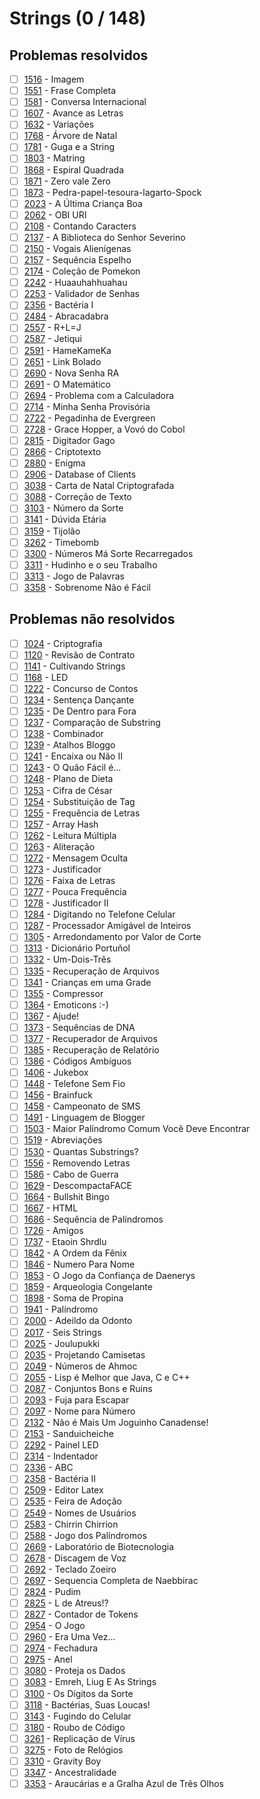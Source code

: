 # Strings (0 / 148)

## Problemas resolvidos

  - [ ]  [1516](https://www.beecrowd.com.br/judge/pt/problems/view/1516) - Imagem
  - [ ]  [1551](https://www.beecrowd.com.br/judge/pt/problems/view/1551) - Frase Completa
  - [ ]  [1581](https://www.beecrowd.com.br/judge/pt/problems/view/1581) - Conversa Internacional
  - [ ]  [1607](https://www.beecrowd.com.br/judge/pt/problems/view/1607) - Avance as Letras
  - [ ]  [1632](https://www.beecrowd.com.br/judge/pt/problems/view/1632) - Variações
  - [ ]  [1768](https://www.beecrowd.com.br/judge/pt/problems/view/1768) - Árvore de Natal
  - [ ]  [1781](https://www.beecrowd.com.br/judge/pt/problems/view/1781) - Guga e a String
  - [ ]  [1803](https://www.beecrowd.com.br/judge/pt/problems/view/1803) - Matring
  - [ ]  [1868](https://www.beecrowd.com.br/judge/pt/problems/view/1868) - Espiral Quadrada
  - [ ]  [1871](https://www.beecrowd.com.br/judge/pt/problems/view/1871) - Zero vale Zero
  - [ ]  [1873](https://www.beecrowd.com.br/judge/pt/problems/view/1873) - Pedra-papel-tesoura-lagarto-Spock
  - [ ]  [2023](https://www.beecrowd.com.br/judge/pt/problems/view/2023) - A Última Criança Boa
  - [ ]  [2062](https://www.beecrowd.com.br/judge/pt/problems/view/2062) - OBI URI
  - [ ]  [2108](https://www.beecrowd.com.br/judge/pt/problems/view/2108) - Contando Caracters
  - [ ]  [2137](https://www.beecrowd.com.br/judge/pt/problems/view/2137) - A Biblioteca do Senhor Severino
  - [ ]  [2150](https://www.beecrowd.com.br/judge/pt/problems/view/2150) - Vogais Alienígenas
  - [ ]  [2157](https://www.beecrowd.com.br/judge/pt/problems/view/2157) - Sequência Espelho
  - [ ]  [2174](https://www.beecrowd.com.br/judge/pt/problems/view/2174) - Coleção de Pomekon
  - [ ]  [2242](https://www.beecrowd.com.br/judge/pt/problems/view/2242) - Huaauhahhuahau
  - [ ]  [2253](https://www.beecrowd.com.br/judge/pt/problems/view/2253) - Validador de Senhas
  - [ ]  [2356](https://www.beecrowd.com.br/judge/pt/problems/view/2356) - Bactéria I
  - [ ]  [2484](https://www.beecrowd.com.br/judge/pt/problems/view/2484) - Abracadabra
  - [ ]  [2557](https://www.beecrowd.com.br/judge/pt/problems/view/2557) - R+L=J
  - [ ]  [2587](https://www.beecrowd.com.br/judge/pt/problems/view/2587) - Jetiqui
  - [ ]  [2591](https://www.beecrowd.com.br/judge/pt/problems/view/2591) - HameKameKa
  - [ ]  [2651](https://www.beecrowd.com.br/judge/pt/problems/view/2651) - Link Bolado
  - [ ]  [2690](https://www.beecrowd.com.br/judge/pt/problems/view/2690) - Nova Senha RA
  - [ ]  [2691](https://www.beecrowd.com.br/judge/pt/problems/view/2691) - O Matemático
  - [ ]  [2694](https://www.beecrowd.com.br/judge/pt/problems/view/2694) - Problema com a Calculadora
  - [ ]  [2714](https://www.beecrowd.com.br/judge/pt/problems/view/2714) - Minha Senha Provisória
  - [ ]  [2722](https://www.beecrowd.com.br/judge/pt/problems/view/2722) - Pegadinha de Evergreen
  - [ ]  [2728](https://www.beecrowd.com.br/judge/pt/problems/view/2728) - Grace Hopper, a Vovó do Cobol
  - [ ]  [2815](https://www.beecrowd.com.br/judge/pt/problems/view/2815) - Digitador Gago
  - [ ]  [2866](https://www.beecrowd.com.br/judge/pt/problems/view/2866) - Criptotexto
  - [ ]  [2880](https://www.beecrowd.com.br/judge/pt/problems/view/2880) - Enigma
  - [ ]  [2906](https://www.beecrowd.com.br/judge/pt/problems/view/2906) - Database of Clients
  - [ ]  [3038](https://www.beecrowd.com.br/judge/pt/problems/view/3038) - Carta de Natal Criptografada
  - [ ]  [3088](https://www.beecrowd.com.br/judge/pt/problems/view/3088) - Correção de Texto
  - [ ]  [3103](https://www.beecrowd.com.br/judge/pt/problems/view/3103) - Número da Sorte
  - [ ]  [3141](https://www.beecrowd.com.br/judge/pt/problems/view/3141) - Dúvida Etária
  - [ ]  [3159](https://www.beecrowd.com.br/judge/pt/problems/view/3159) - Tijolão
  - [ ]  [3262](https://www.beecrowd.com.br/judge/pt/problems/view/3262) - Timebomb
  - [ ]  [3300](https://www.beecrowd.com.br/judge/pt/problems/view/3300) - Números Má Sorte Recarregados
  - [ ]  [3311](https://www.beecrowd.com.br/judge/pt/problems/view/3311) - Hudinho e o seu Trabalho
  - [ ]  [3313](https://www.beecrowd.com.br/judge/pt/problems/view/3313) - Jogo de Palavras
  - [ ]  [3358](https://www.beecrowd.com.br/judge/pt/problems/view/3358) - Sobrenome Não é Fácil
## Problemas não resolvidos

  - [ ]  [1024](https://www.beecrowd.com.br/judge/pt/problems/view/1024) - Criptografia
  - [ ]  [1120](https://www.beecrowd.com.br/judge/pt/problems/view/1120) - Revisão de Contrato  
  - [ ]  [1141](https://www.beecrowd.com.br/judge/pt/problems/view/1141) - Cultivando Strings
  - [ ]  [1168](https://www.beecrowd.com.br/judge/pt/problems/view/1168) - LED
  - [ ]  [1222](https://www.beecrowd.com.br/judge/pt/problems/view/1222) - Concurso de Contos
  - [ ]  [1234](https://www.beecrowd.com.br/judge/pt/problems/view/1234) - Sentença Dançante
  - [ ]  [1235](https://www.beecrowd.com.br/judge/pt/problems/view/1235) - De Dentro para Fora  
  - [ ]  [1237](https://www.beecrowd.com.br/judge/pt/problems/view/1237) - Comparação de Substring  
  - [ ]  [1238](https://www.beecrowd.com.br/judge/pt/problems/view/1238) - Combinador  
  - [ ]  [1239](https://www.beecrowd.com.br/judge/pt/problems/view/1239) - Atalhos Bloggo  
  - [ ]  [1241](https://www.beecrowd.com.br/judge/pt/problems/view/1241) - Encaixa ou Não II 
  - [ ]  [1243](https://www.beecrowd.com.br/judge/pt/problems/view/1243) - O Quão Fácil é...
  - [ ]  [1248](https://www.beecrowd.com.br/judge/pt/problems/view/1248) - Plano de Dieta
  - [ ]  [1253](https://www.beecrowd.com.br/judge/pt/problems/view/1253) - Cifra de César  
  - [ ]  [1254](https://www.beecrowd.com.br/judge/pt/problems/view/1254) - Substituição de Tag
  - [ ]  [1255](https://www.beecrowd.com.br/judge/pt/problems/view/1255) - Frequência de Letras  
  - [ ]  [1257](https://www.beecrowd.com.br/judge/pt/problems/view/1257) - Array Hash  
  - [ ]  [1262](https://www.beecrowd.com.br/judge/pt/problems/view/1262) - Leitura Múltipla  
  - [ ]  [1263](https://www.beecrowd.com.br/judge/pt/problems/view/1263) - Aliteração  
  - [ ]  [1272](https://www.beecrowd.com.br/judge/pt/problems/view/1272) - Mensagem Oculta  
  - [ ]  [1273](https://www.beecrowd.com.br/judge/pt/problems/view/1273) - Justificador  
  - [ ]  [1276](https://www.beecrowd.com.br/judge/pt/problems/view/1276) - Faixa de Letras  
  - [ ]  [1277](https://www.beecrowd.com.br/judge/pt/problems/view/1277) - Pouca Frequência  
  - [ ]  [1278](https://www.beecrowd.com.br/judge/pt/problems/view/1278) - Justificador II  
  - [ ]  [1284](https://www.beecrowd.com.br/judge/pt/problems/view/1284) - Digitando no Telefone Celular
  - [ ]  [1287](https://www.beecrowd.com.br/judge/pt/problems/view/1287) - Processador Amigável de Inteiros  
  - [ ]  [1305](https://www.beecrowd.com.br/judge/pt/problems/view/1305) - Arredondamento por Valor de Corte
  - [ ]  [1313](https://www.beecrowd.com.br/judge/pt/problems/view/1313) - Dicionário Portuñol
  - [ ]  [1332](https://www.beecrowd.com.br/judge/pt/problems/view/1332) - Um-Dois-Três  
  - [ ]  [1335](https://www.beecrowd.com.br/judge/pt/problems/view/1335) - Recuperação de Arquivos
  - [ ]  [1341](https://www.beecrowd.com.br/judge/pt/problems/view/1341) - Crianças em uma Grade
  - [ ]  [1355](https://www.beecrowd.com.br/judge/pt/problems/view/1355) - Compressor
  - [ ]  [1364](https://www.beecrowd.com.br/judge/pt/problems/view/1364) - Emoticons :-)
  - [ ]  [1367](https://www.beecrowd.com.br/judge/pt/problems/view/1367) - Ajude!
  - [ ]  [1373](https://www.beecrowd.com.br/judge/pt/problems/view/1373) - Sequências de DNA
  - [ ]  [1377](https://www.beecrowd.com.br/judge/pt/problems/view/1377) - Recuperador de Arquivos
  - [ ]  [1385](https://www.beecrowd.com.br/judge/pt/problems/view/1385) - Recuperação de Relatório
  - [ ]  [1386](https://www.beecrowd.com.br/judge/pt/problems/view/1386) - Códigos Ambíguos
  - [ ]  [1406](https://www.beecrowd.com.br/judge/pt/problems/view/1406) - Jukebox
  - [ ]  [1448](https://www.beecrowd.com.br/judge/pt/problems/view/1448) - Telefone Sem Fio
  - [ ]  [1456](https://www.beecrowd.com.br/judge/pt/problems/view/1456) - Brainfuck
  - [ ]  [1458](https://www.beecrowd.com.br/judge/pt/problems/view/1458) - Campeonato de SMS
  - [ ]  [1491](https://www.beecrowd.com.br/judge/pt/problems/view/1491) - Linguagem de Blogger
  - [ ]  [1503](https://www.beecrowd.com.br/judge/pt/problems/view/1503) - Maior Palíndromo Comum Você Deve Encontrar
  - [ ]  [1519](https://www.beecrowd.com.br/judge/pt/problems/view/1519) - Abreviações
  - [ ]  [1530](https://www.beecrowd.com.br/judge/pt/problems/view/1530) - Quantas Substrings?
  - [ ]  [1556](https://www.beecrowd.com.br/judge/pt/problems/view/1556) - Removendo Letras
  - [ ]  [1586](https://www.beecrowd.com.br/judge/pt/problems/view/1586) - Cabo de Guerra
  - [ ]  [1629](https://www.beecrowd.com.br/judge/pt/problems/view/1629) - DescompactaFACE
  - [ ]  [1664](https://www.beecrowd.com.br/judge/pt/problems/view/1664) - Bullshit Bingo
  - [ ]  [1667](https://www.beecrowd.com.br/judge/pt/problems/view/1667) - HTML
  - [ ]  [1686](https://www.beecrowd.com.br/judge/pt/problems/view/1686) - Sequência de Palíndromos
  - [ ]  [1726](https://www.beecrowd.com.br/judge/pt/problems/view/1726) - Amigos
  - [ ]  [1737](https://www.beecrowd.com.br/judge/pt/problems/view/1737) - Etaoin Shrdlu
  - [ ]  [1842](https://www.beecrowd.com.br/judge/pt/problems/view/1842) - A Ordem da Fênix
  - [ ]  [1846](https://www.beecrowd.com.br/judge/pt/problems/view/1846) - Numero Para Nome
  - [ ]  [1853](https://www.beecrowd.com.br/judge/pt/problems/view/1853) - O Jogo da Confiança de Daenerys
  - [ ]  [1859](https://www.beecrowd.com.br/judge/pt/problems/view/1859) - Arqueologia Congelante
  - [ ]  [1898](https://www.beecrowd.com.br/judge/pt/problems/view/1898) - Soma de Propina
  - [ ]  [1941](https://www.beecrowd.com.br/judge/pt/problems/view/1941) - Palíndromo
  - [ ]  [2000](https://www.beecrowd.com.br/judge/pt/problems/view/2000) - Adeildo da Odonto
  - [ ]  [2017](https://www.beecrowd.com.br/judge/pt/problems/view/2017) - Seis Strings
  - [ ]  [2025](https://www.beecrowd.com.br/judge/pt/problems/view/2025) - Joulupukki
  - [ ]  [2035](https://www.beecrowd.com.br/judge/pt/problems/view/2035) - Projetando Camisetas
  - [ ]  [2049](https://www.beecrowd.com.br/judge/pt/problems/view/2049) - Números de Ahmoc
  - [ ]  [2055](https://www.beecrowd.com.br/judge/pt/problems/view/2055) - Lisp é Melhor que Java, C e C++
  - [ ]  [2087](https://www.beecrowd.com.br/judge/pt/problems/view/2087) - Conjuntos Bons e Ruins
  - [ ]  [2093](https://www.beecrowd.com.br/judge/pt/problems/view/2093) - Fuja para Escapar
  - [ ]  [2097](https://www.beecrowd.com.br/judge/pt/problems/view/2097) - Nome para Número
  - [ ]  [2132](https://www.beecrowd.com.br/judge/pt/problems/view/2132) - Não é Mais Um Joguinho Canadense!
  - [ ]  [2153](https://www.beecrowd.com.br/judge/pt/problems/view/2153) - Sanduicheiche
  - [ ]  [2292](https://www.beecrowd.com.br/judge/pt/problems/view/2292) - Painel LED
  - [ ]  [2314](https://www.beecrowd.com.br/judge/pt/problems/view/2314) - Indentador
  - [ ]  [2336](https://www.beecrowd.com.br/judge/pt/problems/view/2336) - ABC
  - [ ]  [2358](https://www.beecrowd.com.br/judge/pt/problems/view/2358) - Bactéria II
  - [ ]  [2509](https://www.beecrowd.com.br/judge/pt/problems/view/2509) - Editor Latex
  - [ ]  [2535](https://www.beecrowd.com.br/judge/pt/problems/view/2535) - Feira de Adoção
  - [ ]  [2549](https://www.beecrowd.com.br/judge/pt/problems/view/2549) - Nomes de Usuários
  - [ ]  [2583](https://www.beecrowd.com.br/judge/pt/problems/view/2583) - Chirrin Chirrion
  - [ ]  [2588](https://www.beecrowd.com.br/judge/pt/problems/view/2588) - Jogo dos Palíndromos
  - [ ]  [2669](https://www.beecrowd.com.br/judge/pt/problems/view/2669) - Laboratório de Biotecnologia
  - [ ]  [2678](https://www.beecrowd.com.br/judge/pt/problems/view/2678) - Discagem de Voz
  - [ ]  [2692](https://www.beecrowd.com.br/judge/pt/problems/view/2692) - Teclado Zoeiro
  - [ ]  [2697](https://www.beecrowd.com.br/judge/pt/problems/view/2697) - Sequencia Completa de Naebbirac
  - [ ]  [2824](https://www.beecrowd.com.br/judge/pt/problems/view/2824) - Pudim
  - [ ]  [2825](https://www.beecrowd.com.br/judge/pt/problems/view/2825) - L de Atreus!?
  - [ ]  [2827](https://www.beecrowd.com.br/judge/pt/problems/view/2827) - Contador de Tokens
  - [ ]  [2954](https://www.beecrowd.com.br/judge/pt/problems/view/2954) - O Jogo
  - [ ]  [2960](https://www.beecrowd.com.br/judge/pt/problems/view/2960) - Era Uma Vez…
  - [ ]  [2974](https://www.beecrowd.com.br/judge/pt/problems/view/2974) - Fechadura
  - [ ]  [2975](https://www.beecrowd.com.br/judge/pt/problems/view/2975) - Anel
  - [ ]  [3080](https://www.beecrowd.com.br/judge/pt/problems/view/3080) - Proteja os Dados
  - [ ]  [3083](https://www.beecrowd.com.br/judge/pt/problems/view/3083) - Emreh, Liug E As Strings
  - [ ]  [3100](https://www.beecrowd.com.br/judge/pt/problems/view/3100) - Os Dígitos da Sorte
  - [ ]  [3118](https://www.beecrowd.com.br/judge/pt/problems/view/3118) - Bactérias, Suas Loucas!
  - [ ]  [3143](https://www.beecrowd.com.br/judge/pt/problems/view/3143) - Fugindo do Celular
  - [ ]  [3180](https://www.beecrowd.com.br/judge/pt/problems/view/3180) - Roubo de Código
  - [ ]  [3261](https://www.beecrowd.com.br/judge/pt/problems/view/3261) - Replicação de Vírus
  - [ ]  [3275](https://www.beecrowd.com.br/judge/pt/problems/view/3275) - Foto de Relógios
  - [ ]  [3310](https://www.beecrowd.com.br/judge/pt/problems/view/3310) - Gravity Boy
  - [ ]  [3347](https://www.beecrowd.com.br/judge/pt/problems/view/3347) - Ancestralidade
  - [ ]  [3353](https://www.beecrowd.com.br/judge/pt/problems/view/3353) - Araucárias e a Gralha Azul de Três Olhos
